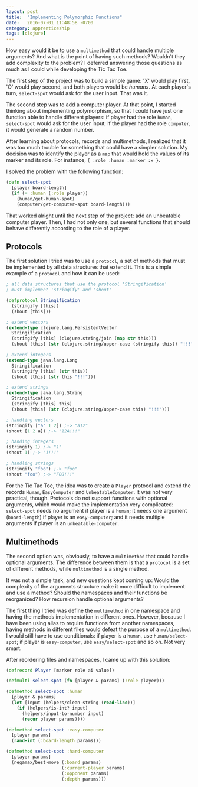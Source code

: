 ```yaml
---
layout: post
title:  "Implementing Polymorphic Functions"
date:   2016-07-01 11:48:58 -0700
category: apprenticeship
tags: [clojure]
---
```


How easy would it be to use a `multimethod` that could handle multiple arguments? And what is the point of having such methods? Wouldn't they add complexity to the problem? I deferred answering those questions as much as I could while developing the Tic Tac Toe. <!--more-->

The first step of the project was to build a simple game: 'X' would play first, 'O' would play second, and both players would be *humans*. At each player's turn, `select-spot` would ask for the user input. That was it.

The second step was to add a computer player. At that point, I started thinking about implementing polymorphism, so that I could have just one function able to handle different players: if player had the role `human`, `select-spot` would ask for the user input; if the player had the role `computer`, it would generate a random number.

After learning about protocols, records and multimethods, I realized that it was too much trouble for something that could have a simpler solution. My decision was to identify the player as a `map` that would hold the values of its marker and its role. For instance, `{ :role :human :marker :x }`.

I solved the problem with the following function:

```clojure
(defn select-spot
  [player board-length]
  (if (= :human (:role player))
    (human/get-human-spot)
    (computer/get-computer-spot board-length)))
```

That worked alright until the next step of the project: add an unbeatable computer player. Then, I had not only one, but several functions that should behave differently according to the role of a player.

## Protocols

The first solution I tried was to use a `protocol`, a set of methods that must be implemented by all data structures that extend it. This is a simple example of a `protocol` and how it can be used:

```clojure
; all data structures that use the protocol 'Stringification'
; must implement 'stringify' and 'shout'

(defprotocol Stringification
  (stringify [this])
  (shout [this]))

; extend vectors
(extend-type clojure.lang.PersistentVector
  Stringification
  (stringify [this] (clojure.string/join (map str this)))
  (shout [this] (str (clojure.string/upper-case (stringify this)) "!!!"))))

; extend integers
(extend-type java.lang.Long
  Stringification
  (stringify [this] (str this))
  (shout [this] (str this "!!!")))

; extend strings
(extend-type java.lang.String
  Stringification
  (stringify [this] this)
  (shout [this] (str (clojure.string/upper-case this) "!!!")))

; handling vectors
(stringify ["a" 1 2]) ;-> "a12"
(shout [1 2 a]) ;-> "12A!!!"

; handing integers
(stringify 1) ;-> "1"
(shout 1) ;-> "1!!!"

; handling strings
(stringify "foo") ;-> "foo"
(shout "foo") ;-> "FOO!!!"
```

For the Tic Tac Toe, the idea was to create a `Player` protocol and extend the records `Human`, `EasyComputer` and `UnbeatableComputer`. It was not very practical, though. Protocols do not support functions with optional arguments, which would make the implementation very complicated: `select-spot` needs no argument if player is a `human`; it needs one argument (`board-length`) if player is an `easy-computer`; and it needs multiple arguments if player is an `unbeatable-computer`.

## Multimethods

The second option was, obviously, to have a `multimethod` that could handle optional arguments. The difference between them is that a `protocol` is a set of different methods, while `multimethod` is a single method.

It was not a simple task, and new questions kept coming up: Would the complexity of the arguments structure make it more difficult to implement and use a method? Should the namespaces and their functions be reorganized? How recursion handle optional arguments?

The first thing I tried was define the `multimethod` in one namespace and having the methods implementation in different ones. However, because I have been using alias to require functions from another namespaces, having methods in different files would defeat the purpose of a `multimethod`. I would still have to use conditionals: if player is a `human`, use `human/select-spot`; if player is `easy-computer`, use `easy/select-spot` and so on. Not very smart.

After reordering files and namespaces, I came up with this solution:

```clojure
(defrecord Player [marker role ai value])

(defmulti select-spot (fn [player & params] (:role player)))

(defmethod select-spot :human
  [player & params]
  (let [input (helpers/clean-string (read-line))]
    (if (helpers/is-int? input)
      (helpers/input-to-number input)
      (recur player params))))

(defmethod select-spot :easy-computer
  [player params]
  (rand-int (:board-length params)))

(defmethod select-spot :hard-computer
  [player params]
  (negamax/best-move (:board params)
                     (:current-player params)
                     (:opponent params)
                     (:depth params)))
```
